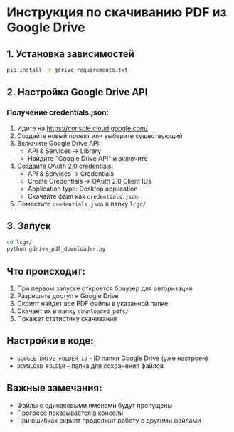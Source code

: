 # Инструкция по скачиванию PDF из Google Drive

## 1. Установка зависимостей

```bash
pip install -r gdrive_requirements.txt
```

## 2. Настройка Google Drive API

### Получение credentials.json:

1. Идите на https://console.cloud.google.com/
2. Создайте новый проект или выберите существующий
3. Включите Google Drive API:
   - API & Services → Library
   - Найдите "Google Drive API" и включите
4. Создайте OAuth 2.0 credentials:
   - API & Services → Credentials
   - Create Credentials → OAuth 2.0 Client IDs
   - Application type: Desktop application
   - Скачайте файл как `credentials.json`
5. Поместите `credentials.json` в папку `lcgr/`

## 3. Запуск

```bash
cd lcgr/
python gdrive_pdf_downloader.py
```

## Что происходит:

1. При первом запуске откроется браузер для авторизации
2. Разрешите доступ к Google Drive
3. Скрипт найдет все PDF файлы в указанной папке
4. Скачает их в папку `downloaded_pdfs/`
5. Покажет статистику скачивания

## Настройки в коде:

- `GOOGLE_DRIVE_FOLDER_ID` - ID папки Google Drive (уже настроен)
- `DOWNLOAD_FOLDER` - папка для сохранения файлов

## Важные замечания:

- Файлы с одинаковыми именами будут пропущены
- Прогресс показывается в консоли
- При ошибках скрипт продолжит работу с другими файлами 